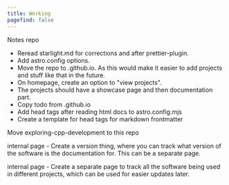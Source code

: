 ```yaml
---
title: Working
pagefind: false
---
```


Notes repo

-   Reread starlight.md for corrections and after prettier-plugin.
-   Add astro.config options.
-   Move the repo to .github.io. As this would make it easier to add projects and stuff like that in the future.
-   On homepage, create an option to "view projects".
-   The projects should have a showcase page and then documentation part.
-   Copy todo from .github.io
-   Add head tags after reading html docs to astro.config.mjs
-   Create a template for head tags for markdown frontmatter

Move exploring-cpp-development to this repo

internal page - Create a version thing, where you can track what version of the software is the documentation for. This can be a separate page.

internal page - Create a separate page to track all the software being used in different projects, which can be used for easier updates later.
